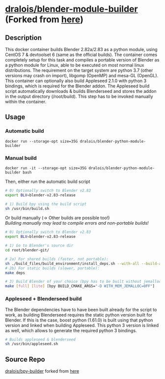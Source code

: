 # [dralois/blender-module-builder](https://hub.docker.com/r/dralois/blender-python-module-builder) (Forked from [here](https://hub.docker.com/r/mattiasohlsson/centos-blender-builder/))

## Description

This docker container builds Blender 2.82a/2.83 as a python module, using CentOS 7 & devtoolset 6 (same as the official builds). The container comes completely setup for this task and compiles a portable version of Blender as a python module for Linux, able to be executed on most normal linux distributions. The requirement on the target system are python 3.7 (other versions may crash on import), libgomp (OpenMP) and mesa-GL (OpenGL). This container can optionally also build Appleseed 2.1.0 with python 3 bindings, which is required for the Blender addon. The Appleseed build script automatically downloads & builds Blenderseed and stores the addon in the output directory (/root/build). This step has to be invoked manually within the container.

## Usage

### Automatic build

```docker
docker run --storage-opt size=35G dralois/blender-python-module-builder
```

### Manual build

```docker
docker run -it --storage-opt size=35G dralois/blender-python-module-builder bash
```

Then, either run the automatic build script

```bash
# 0) Optionally switch to Blender v2.83
export BLV=blender-v2.83-release

# 1) Build bpy using the build script
sh /usr/bin/build.sh
```

Or build manually (-> Other builds are possible too!)    
_Building manually may lead to compile errors and non-portable builds!_

```bash
# 0) Optionally switch to Blender v2.83
export BLV=blender-v2.83-release

# 1) Go to Blender's source dir
cd root/blender-git/

# 2a) For shared builds (faster, not portable):
sh ./build_files/build_environment/install_deps.sh --with-all --build-all
# 2b) For static builds (slower, portable):
make deps

# 3) Build Blender of your choice (bpy has to be built without jemalloc!)
make [full] [lite] [bpy BUILD_CMAKE_ARGS="-D WITH_MEM_JEMALLOC=OFF"]
```

### Appleseed + Blenderseed build

The Blender dependencies have to have been built already for the script to work, as building Blenderseed requires the static python version built for Blender. If this is the case, boost python (1.61.0) is built using that python version and linked when building Appleseed. This python 3 version is linked as well, which allows to generate the required python 3 bindings.

```bash
# Builds appleseed & blenderseed
sh /usr/bin/appleseed.sh
```

## Source Repo

[dralois/bpy-builder](https://github.com/dralois/Blender-Python-Module-Docker) forked from [here](https://github.com/mattias-ohlsson/docker-centos-blender-builder)
